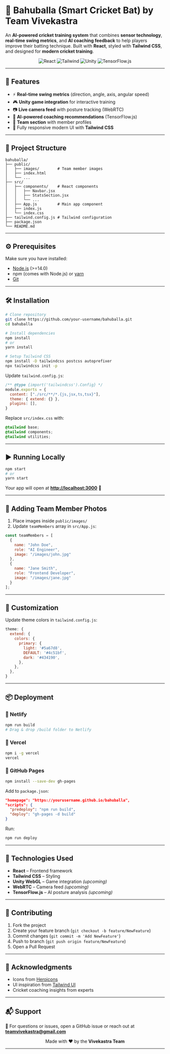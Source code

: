 # 🏏 Bahuballa (Smart Cricket Bat) by Team Vivekastra

An **AI-powered cricket training system** that combines **sensor technology**, **real-time swing metrics**, and **AI coaching feedback** to help players improve their batting technique.
Built with **React**, styled with **Tailwind CSS**, and designed for **modern cricket training**.

<p align="center">
  <img src="https://img.shields.io/badge/React-18-blue?logo=react" alt="React"/>
  <img src="https://img.shields.io/badge/TailwindCSS-3.0-38B2AC?logo=tailwind-css" alt="Tailwind"/>
  <img src="https://img.shields.io/badge/Unity-Game%20Integration-black?logo=unity" alt="Unity"/>
  <img src="https://img.shields.io/badge/TensorFlow.js-AI-orange?logo=tensorflow" alt="TensorFlow.js"/>
</p>

---

## 🚀 Features

* ⚡ **Real-time swing metrics** (direction, angle, axis, angular speed)
* 🎮 **Unity game integration** for interactive training
* 📷 **Live camera feed** with posture tracking (WebRTC)
* 🤖 **AI-powered coaching recommendations** (TensorFlow\.js)
* 👥 **Team section** with member profiles
* 📱 Fully responsive modern UI with **Tailwind CSS**

---

## 📂 Project Structure

```
bahuballa/
├── public/
│   ├── images/        # Team member images
│   ├── index.html
│   └── ...
├── src/
│   ├── components/    # React components
│   │   ├── Navbar.jsx
│   │   ├── StatsSection.jsx
│   │   └── ...
│   ├── App.js         # Main app component
│   ├── index.js
│   └── index.css
├── tailwind.config.js # Tailwind configuration
├── package.json
└── README.md
```

---

## ⚙️ Prerequisites

Make sure you have installed:

* [Node.js](https://nodejs.org/) (>=14.0)
* npm (comes with Node.js) or [yarn](https://yarnpkg.com/)
* [Git](https://git-scm.com/)

---

## 🛠️ Installation

```bash
# Clone repository
git clone https://github.com/your-username/bahuballa.git
cd bahuballa

# Install dependencies
npm install
# or
yarn install

# Setup Tailwind CSS
npm install -D tailwindcss postcss autoprefixer
npx tailwindcss init -p
```

Update `tailwind.config.js`:

```js
/** @type {import('tailwindcss').Config} */
module.exports = {
  content: ["./src/**/*.{js,jsx,ts,tsx}"],
  theme: { extend: {} },
  plugins: [],
}
```

Replace `src/index.css` with:

```css
@tailwind base;
@tailwind components;
@tailwind utilities;
```

---

## ▶️ Running Locally

```bash
npm start
# or
yarn start
```

Your app will open at **[http://localhost:3000](http://localhost:3000)** 🚀

---

## 📸 Adding Team Member Photos

1. Place images inside `public/images/`
2. Update `teamMembers` array in `src/App.js`:

```js
const teamMembers = [
  {
    name: "John Doe",
    role: "AI Engineer",
    image: "/images/john.jpg"
  },
  {
    name: "Jane Smith",
    role: "Frontend Developer",
    image: "/images/jane.jpg"
  }
];
```

---

## 🎨 Customization

Update theme colors in `tailwind.config.js`:

```js
theme: {
  extend: {
    colors: {
      primary: {
        light: '#5a67d8',
        DEFAULT: '#4c51bf',
        dark: '#434190',
      },
    },
  },
}
```

---

## 📦 Deployment

### 🔹 Netlify

```bash
npm run build
# Drag & drop /build folder to Netlify
```

### 🔹 Vercel

```bash
npm i -g vercel
vercel
```

### 🔹 GitHub Pages

```bash
npm install --save-dev gh-pages
```

Add to `package.json`:

```json
"homepage": "https://yourusername.github.io/bahuballa",
"scripts": {
  "predeploy": "npm run build",
  "deploy": "gh-pages -d build"
}
```

Run:

```bash
npm run deploy
```

---

## 🧰 Technologies Used

* **React** – Frontend framework
* **Tailwind CSS** – Styling
* **Unity WebGL** – Game integration *(upcoming)*
* **WebRTC** – Camera feed *(upcoming)*
* **TensorFlow.js** – AI posture analysis *(upcoming)*

---

## 🤝 Contributing

1. Fork the project
2. Create your feature branch (`git checkout -b feature/NewFeature`)
3. Commit changes (`git commit -m 'Add NewFeature'`)
4. Push to branch (`git push origin feature/NewFeature`)
5. Open a Pull Request

---

## 🙌 Acknowledgments

* Icons from [Heroicons](https://heroicons.com/)
* UI inspiration from [Tailwind UI](https://tailwindui.com/)
* Cricket coaching insights from experts

---

## 📬 Support

💌 For questions or issues, open a GitHub issue or reach out at **[teamvivekastra@gmail.com](mailto:teamvivekastra@gmail.com)**

<p align="center">  
  Made with ❤️ by the <b>Vivekastra Team</b>  
</p>

---
